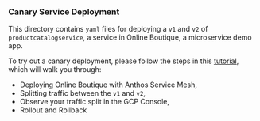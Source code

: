 ### Canary Service Deployment 

This directory contains `yaml` files for deploying a `v1` and `v2` of `productcatalogservice`, a service in Online Boutique, a microservice demo app. 

To try out a canary deployment, please follow the steps in this [tutorial](https://cloud.google.com/service-mesh/docs/by-example/canary-deployment), which will walk you through:

* Deploying Online Boutique with Anthos Service Mesh,
* Splitting traffic between the `v1` and `v2`, 
* Observe your traffic split in the GCP Console,
* Rollout and Rollback 



